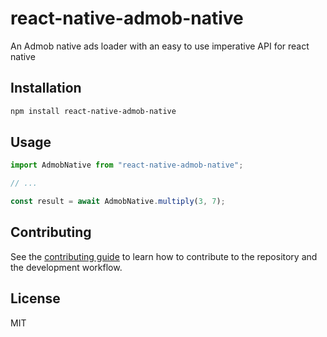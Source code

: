 # react-native-admob-native

An Admob native ads loader with an easy to use imperative API for react native

## Installation

```sh
npm install react-native-admob-native
```

## Usage

```js
import AdmobNative from "react-native-admob-native";

// ...

const result = await AdmobNative.multiply(3, 7);
```

## Contributing

See the [contributing guide](CONTRIBUTING.md) to learn how to contribute to the repository and the development workflow.

## License

MIT
